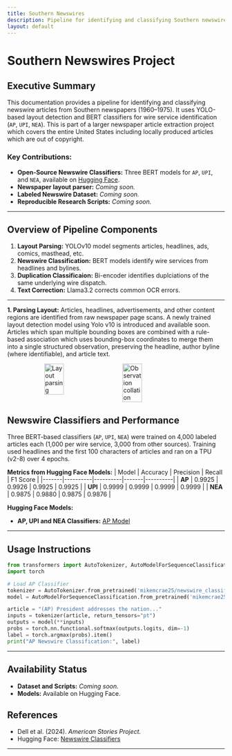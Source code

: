 ```yaml
---
title: Southern Newswires
description: Pipeline for identifying and classifying Southern newswire articles.
layout: default
---
```


# Southern Newswires Project

## Executive Summary
This documentation provides a pipeline for identifying and classifying newswire articles from Southern newspapers (1960–1975). It uses YOLO-based layout detection and BERT classifiers for wire service identification (`AP`, `UPI`, `NEA`). This is part of a larger newspaper article extraction project which covers the entire United States including locally produced articles which are out of copyright. 

### Key Contributions:
- **Open-Source Newswire Classifiers:** Three BERT models for `AP`, `UPI`, and `NEA`, available on [Hugging Face](https://huggingface.co/mikemcrae25/newswire_classifiers).
- **Newspaper layout parser:** *Coming soon.*
- **Labeled Newswire Dataset:** *Coming soon.*
- **Reproducible Research Scripts:** *Coming soon.*

---

## Overview of Pipeline Components
1. **Layout Parsing:** YOLOv10 model segments articles, headlines, ads, comics, masthead, etc.
2. **Newswire Classification:** BERT models identify wire services from headlines and bylines.
3. **Duplication Classificaion:** Bi-encoder identifies duplciations of the same underlying wire dispatch. 
4. **Text Correction:** Llama3.2 corrects common OCR errors.

---
**1. Parsing Layout:** Articles, headlines, advertisements, and other content regions are identified from raw newspaper page scans. A newly trained layout detection model using Yolo v10 is introduced and available soon. Articles which span multiple bounding boxes are combined with a rule-based association which uses bounding-box coordinates to merge them into a single structured observation, preserving the headline, author byline (where identifiable), and article text. 

<div style="display: flex; justify-content: center; gap: 30px;">
  <img src="/images/layout_boxes_0.jpg" alt="Layout parsing" style="width: 30%;">
  <img src="/images/layout.jpg" alt="Observation collation" style="width: 30%;">
</div>

## Newswire Classifiers and Performance
Three BERT-based classifiers (`AP`, `UPI`, `NEA`) were trained on 4,000 labeled articles each (1,000 per wire service, 3,000 from other sources). Training used headlines and the first 100 characters of articles and ran on a TPU (v2-8) over 4 epochs.

**Metrics from Hugging Face Models:**
| Model | Accuracy | Precision | Recall | F1 Score |
|-------|----------|----------|-------|----------|
| **AP** | 0.9925 | 0.9926 | 0.9925 | 0.9925 |
| **UPI** | 0.9999 | 0.9999 | 0.9999 | 0.9999 |
| **NEA** | 0.9875 | 0.9880 | 0.9875 | 0.9876 |

**Hugging Face Models:**
- **AP, UPI and NEA Classifiers:** [AP Model](https://huggingface.co/mikemcrae25/newswire_classifiers)
---

## Usage Instructions
```python
from transformers import AutoTokenizer, AutoModelForSequenceClassification
import torch

# Load AP Classifier
tokenizer = AutoTokenizer.from_pretrained('mikemcrae25/newswire_classifiers/ap')
model = AutoModelForSequenceClassification.from_pretrained('mikemcrae25/newswire_classifiers/ap')

article = "(AP) President addresses the nation..."
inputs = tokenizer(article, return_tensors="pt")
outputs = model(**inputs)
probs = torch.nn.functional.softmax(outputs.logits, dim=-1)
label = torch.argmax(probs).item()
print("AP Newswire Classification:", label)
```

---

## Availability Status
- **Dataset and Scripts:** *Coming soon.*
- **Models:** Available on Hugging Face.

## References
- Dell et al. (2024). *American Stories Project.*
- Hugging Face: [Newswire Classifiers](https://huggingface.co/mikemcrae25/newswire_classifiers)

---



